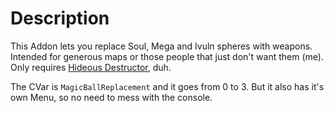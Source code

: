 # Description
This Addon lets you replace Soul, Mega and Ivuln spheres with weapons. Intended for generous maps or those people that just don't want them (me).
Only requires [Hideous Destructor](https://codeberg.org/mc776/HideousDestructor), duh.

The CVar is `MagicBallReplacement` and it goes from 0 to 3.
But it also has it's own Menu, so no need to mess with the console.
